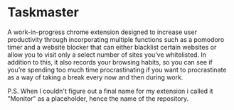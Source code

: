 # Taskmaster

A work-in-progress chrome extension designed to increase user productivity through incorporating multiple functions such as a pomodoro timer and a website blocker that can either blacklist certain websites or allow you to visit only a select number of sites you’ve whitelisted. In addition to this, it also records your browsing habits, so you can see if you’re spending too much time procrastinating if you want to procrastinate as a way of taking a break every now and then during work. 

P.S. When I couldn't figure out a final name for my extension i called it "Monitor" as a placeholder, hence the name of the repository. 
